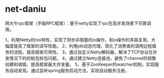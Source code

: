 # net-daniu
网大牛rpc框架（手敲RPC框架）：基于netty实现了rpc在高并发场景下可靠调用。

1，利用Netty的nio特性，实现了同步非阻塞的io操作，和io操作的多路复用，大幅度提高了框架的读写性能。
2，利用jdk动态代理，简化了消费者的调用远程服务的流程，提高框架可用性。
3，通过自定义Netty解码器，解决了TCP协议在并发情况下的的粘包拆包问题。
4，通过建立Netty连接池，避免了channel的频繁创建和销毁，提高框架最大并发量。
5，基于ZooKeeper的watcher机制。实现服务自动发现。通过监听spring服务启动方法，实现自动服务注册。
